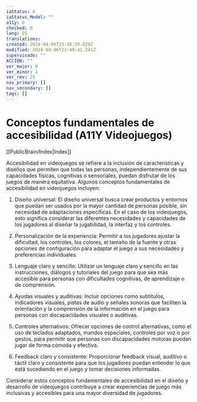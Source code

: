 ```yaml
---
iaStatus: 0
iaStatus_Model: ""
a11y: 0
checked: 0
lang: ES
translations: 
created: 2024-04-06T23:48:59.029Z
modified: 2024-04-06T23:49:42.241Z
supervisado: ""
ACCION: ""
ver_major: 0
ver_minor: 1
ver_rev: 25
nav_primary: []
nav_secondary: []
tags: []
---
```

# Conceptos fundamentales de accesibilidad (A11Y Videojuegos)

[[PublicBrain/Index|Index]]

Accesibilidad en videojuegos se refiere a la inclusión de características y diseños que permiten que todas las personas, independientemente de sus capacidades físicas, cognitivas o sensoriales, puedan disfrutar de los juegos de manera equitativa. Algunos conceptos fundamentales de accesibilidad en videojuegos incluyen:

1. Diseño universal: El diseño universal busca crear productos y entornos que puedan ser usados por la mayor cantidad de personas posible, sin necesidad de adaptaciones específicas. En el caso de los videojuegos, esto significa considerar las diferentes necesidades y capacidades de los jugadores al diseñar la jugabilidad, la interfaz y los controles.

2. Personalización de la experiencia: Permitir a los jugadores ajustar la dificultad, los controles, los colores, el tamaño de la fuente y otras opciones de configuración para adaptar el juego a sus necesidades y preferencias individuales.

3. Lenguaje claro y sencillo: Utilizar un lenguaje claro y sencillo en las instrucciones, diálogos y tutoriales del juego para que sea más accesible para personas con dificultades cognitivas, de aprendizaje o de comprensión.

4. Ayudas visuales y auditivas: Incluir opciones como subtítulos, indicadores visuales, pistas de audio y señales sonoras que faciliten la orientación y la comprensión de la información en el juego para personas con discapacidades visuales o auditivas.

5. Controles alternativos: Ofrecer opciones de control alternativas, como el uso de teclados adaptados, mandos especiales, controles por voz o por gestos, para permitir que personas con discapacidades motoras puedan jugar de forma cómoda y efectiva.

6. Feedback claro y consistente: Proporcionar feedback visual, auditivo o táctil claro y consistente para que los jugadores puedan entender lo que está sucediendo en el juego y tomar decisiones informadas.

Considerar estos conceptos fundamentales de accesibilidad en el diseño y desarrollo de videojuegos contribuye a crear experiencias de juego más inclusivas y accesibles para una mayor diversidad de jugadores.
